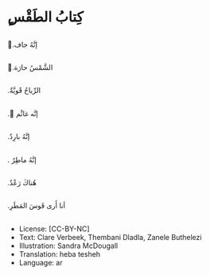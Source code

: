 # ِِكِتابُ الطَقْس

##
 .ٌإنَّهُ جاف

##
 .ٌالشَّمْسُ حارَة

##
 .الرِّياحُ قََويَّةٌ

##
 . ٌإنَّه غائْم 

##
.إنَّهُ بارِدٌ

##
 . إنَّهُ ماطِرٌ 

##
  .هُناكَ رَعْدٌ 

##
 .أنا أَرى قَوسَ المَطَرِ 

##
* License: [CC-BY-NC]
* Text: Clare Verbeek, Thembani Dladla, Zanele Buthelezi
* Illustration: Sandra McDougall
* Translation: heba tesheh
* Language: ar
